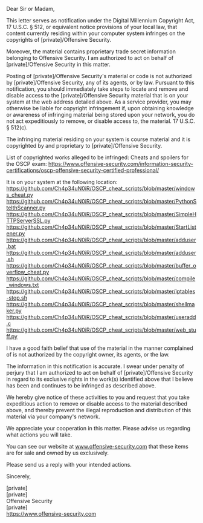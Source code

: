 Dear Sir or Madam,

This letter serves as notification under the Digital Millennium Copyright Act, 17 U.S.C. § 512, or equivalent notice provisions of your local law, that content currently residing within your computer system infringes on the copyrights of [private]/Offensive Security.

Moreover, the material contains proprietary trade secret information belonging to Offensive Security. I am authorized to act on behalf of [private]/Offensive Security in this matter.

Posting of [private]/Offensive Security's material or code is not authorized by [private]/Offensive Security, any of its agents, or by law. Pursuant to this notification, you should immediately take steps to locate and remove and disable access to the [private]/Offensive Security material that is on your system at the web address detailed above. As a service provider, you may otherwise be liable for copyright infringement if, upon obtaining knowledge or awareness of infringing material being stored upon your network, you do not act expeditiously to remove, or disable access to, the material. 17 U.S.C. § 512(c).

The infringing material residing on your system is course material and it is copyrighted by and proprietary to [private]/Offensive Security.

List of copyrighted works alleged to be infringed:
Cheats and spoilers for the OSCP exam: https://www.offensive-security.com/information-security-certifications/oscp-offensive-security-certified-professional/

It is on your system at the following location:
https://github.com/Ch4p34uN0iR/OSCP_cheat_scripts/blob/master/windows_cheat.py
https://github.com/Ch4p34uN0iR/OSCP_cheat_scripts/blob/master/PythonStelthScanner.py
https://github.com/Ch4p34uN0iR/OSCP_cheat_scripts/blob/master/SimpleHTTPServerSSL.py
https://github.com/Ch4p34uN0iR/OSCP_cheat_scripts/blob/master/StartListener.py
https://github.com/Ch4p34uN0iR/OSCP_cheat_scripts/blob/master/adduser.bat
https://github.com/Ch4p34uN0iR/OSCP_cheat_scripts/blob/master/adduser.sh
https://github.com/Ch4p34uN0iR/OSCP_cheat_scripts/blob/master/buffer_overflow_cheat.py
https://github.com/Ch4p34uN0iR/OSCP_cheat_scripts/blob/master/compile_windows.txt
https://github.com/Ch4p34uN0iR/OSCP_cheat_scripts/blob/master/iptables-stop.sh
https://github.com/Ch4p34uN0iR/OSCP_cheat_scripts/blob/master/shellmaker.py
https://github.com/Ch4p34uN0iR/OSCP_cheat_scripts/blob/master/useradd.c
https://github.com/Ch4p34uN0iR/OSCP_cheat_scripts/blob/master/web_stuff.py

I have a good faith belief that use of the material in the manner complained of is not authorized by the copyright owner, its agents, or the law.

The information in this notification is accurate. I swear under penalty of perjury that I am authorized to act on behalf of [private]/Offensive Security in regard to its exclusive rights in the work(s) identified above that I believe has been and continues to be infringed as described above.

We hereby give notice of these activities to you and request that you take expeditious action to remove or disable access to the material described above, and thereby prevent the illegal reproduction and distribution of this material via your company's network.

We appreciate your cooperation in this matter. Please advise us regarding what actions you will take.

You can see our website at www.offensive-security.com that these items are for sale and owned by us exclusively.

Please send us a reply with your intended actions.

Sincerely,

[private]  
[private]  
Offensive Security  
[private]  
https://www.offensive-security.com
